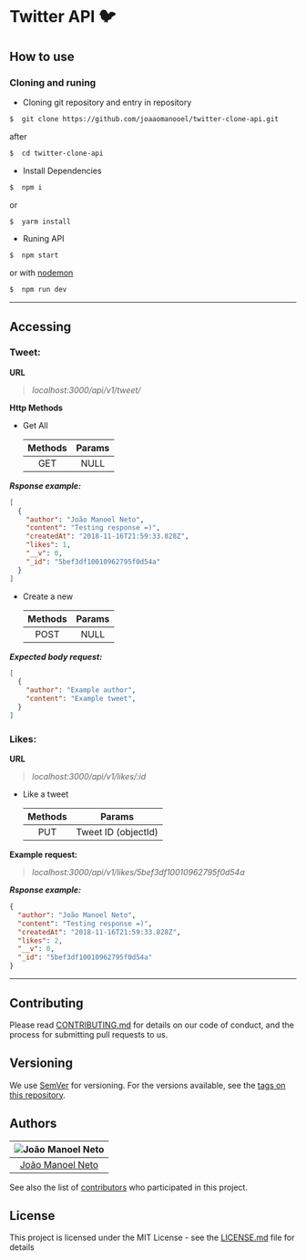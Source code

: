 # Twitter API :bird:

## **How to use**
### Cloning and runing

* Cloning git repository and entry in repository

```sh
$  git clone https://github.com/joaaomanooel/twitter-clone-api.git
```
after

```sh
$  cd twitter-clone-api
```

* Install Dependencies

```sh
$  npm i
```
or

```sh
$  yarm install
```

* Runing API
```sh
$  npm start
```
or with [nodemon]('https://nodemon.io/')
```sh
$  npm run dev
```

***
## Accessing
 ### **Tweet:**

**URL**
> *localhost:3000/api/v1/tweet/*

**Http Methods**
* Get All

    |  Methods  |  Params  |
    |:---------:|:--------:|
    |    GET    |    NULL  |

***Rsponse example:***

```json
[
  {
    "author": "João Manoel Neto",
    "content": "Testing response =)",
    "createdAt": "2018-11-16T21:59:33.828Z",
    "likes": 1,
    "__v": 0,
    "_id": "5bef3df10010962795f0d54a"
  }
]
```

* Create a new

    |  Methods  |  Params  |
    |:---------:|:--------:|
    |   POST    |    NULL  |


***Expected body request:***
```json
[
  {
    "author": "Example author",
    "content": "Example tweet",
  }
]
```

### **Likes:**

**URL**
> *localhost:3000/api/v1/likes/:id*

* Like a tweet

    |  Methods  |       Params        |
    |:---------:|:-------------------:|
    |  PUT      | Tweet ID (objectId) |

**Example request:**
> *localhost:3000/api/v1/likes/5bef3df10010962795f0d54a*

***Rsponse example:***
```json
{
  "author": "João Manoel Neto",
  "content": "Testing response =)",
  "createdAt": "2018-11-16T21:59:33.828Z",
  "likes": 2,
  "__v": 0,
  "_id": "5bef3df10010962795f0d54a"
}
```
***
## Contributing

Please read [CONTRIBUTING.md](https://gist.github.com/PurpleBooth/b24679402957c63ec426) for details on our code of conduct, and the process for submitting pull requests to us.

## Versioning

We use [SemVer](http://semver.org/) for versioning. For the versions available, see the [tags on this repository](https://github.com/joaaomanooel/twitter-clone-api/tags).

## Authors

| ![João Manoel Neto](https://avatars2.githubusercontent.com/u/17843076?v=3&s=150)|
|:---------------------:|
|  [João Manoel Neto](https://github.com/joaaomanooel/)   |

See also the list of [contributors](https://github.com/joaaomanooel/twitter-clone-api/contributors) who participated in this project.

## License

This project is licensed under the MIT License - see the [LICENSE.md](LICENSE.md) file for details
